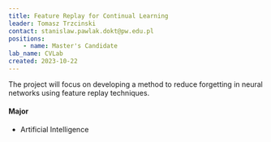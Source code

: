 ```yaml
---
title: Feature Replay for Continual Learning
leader: Tomasz Trzcinski
contact: stanislaw.pawlak.dokt@pw.edu.pl
positions:
    - name: Master's Candidate
lab_name: CVLab
created: 2023-10-22
---
```


The project will focus on developing a method to reduce forgetting in neural networks using feature replay techniques.

#### Major 
- Artificial Intelligence
